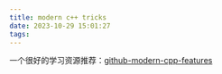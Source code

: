 ```yaml
---
title: modern c++ tricks
date: 2023-10-29 15:01:27
tags:
---
```


一个很好的学习资源推荐：[github-modern-cpp-features](https://github.com/AnthonyCalandra/modern-cpp-features/tree/master)

<!-- more -->

